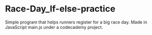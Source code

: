 # Race-Day_If-else-practice
Simple program that helps runners register for a big race day. Made in JavaScript main.js under a codecademy project.
